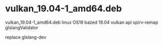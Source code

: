# vulkan_19.04-1_amd64.deb
vulkan_19.04-1_amd64.deb linux OS19 bazed 19.04 vulkan api spirv-remap glslangValidator

replace glslang-dev 


